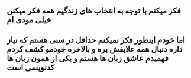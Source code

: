 فکر میکنم با توجه به انتخاب های زندگیم همه فکر میکنن خیلی مودی ام
---
اما خودم اینطور فکر نمیکنم حداقل در سنی هستم که نیاز داره دنبال همه علایقش بره و بالاخره خودمو کشف کردم فهمیدم عاشق زبان ها هستم و یکی از همون زبان ها کدنویسی است
---
